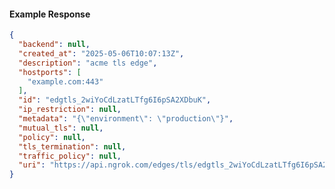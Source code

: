 <!-- Code generated for API Clients. DO NOT EDIT. -->

#### Example Response

```json
{
  "backend": null,
  "created_at": "2025-05-06T10:07:13Z",
  "description": "acme tls edge",
  "hostports": [
    "example.com:443"
  ],
  "id": "edgtls_2wiYoCdLzatLTfg6I6pSA2XDbuK",
  "ip_restriction": null,
  "metadata": "{\"environment\": \"production\"}",
  "mutual_tls": null,
  "policy": null,
  "tls_termination": null,
  "traffic_policy": null,
  "uri": "https://api.ngrok.com/edges/tls/edgtls_2wiYoCdLzatLTfg6I6pSA2XDbuK"
}
```
